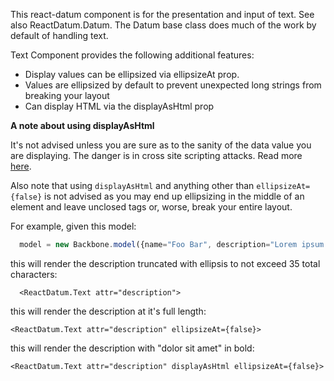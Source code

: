 
This react-datum component is for the presentation and input of text. See also ReactDatum.Datum. The Datum base class does much of the work by default of handling text. 

Text Component provides the following additional features:
- Display values can be ellipsized via ellipsizeAt prop.  
- Values are ellipsized by default to prevent unexpected long strings from breaking your layout
- Can display HTML via the displayAsHtml prop

**A note about using displayAsHtml**

It's not advised unless you are sure as to the sanity of the data value you are displaying.  The danger is in cross site scripting attacks.  Read more [here](https://facebook.github.io/react/tips/dangerously-set-inner-html.html).

Also note that using `displayAsHtml` and anything other than `ellipsizeAt={false}` is not advised as you may end up ellipsizing in the middle of an element and leave unclosed tags or, worse, break your entire layout. 

For example, given this model:
```jsx
  model = new Backbone.model({name="Foo Bar", description="Lorem ipsum <b>dolor sit amet</b>, consectetur adipiscing elit. Duis rhoncus lacinia lectus a volutpat. this could go on forever"});
```
this will render the description truncated with ellipsis to not exceed 35 total characters:
```
  <ReactDatum.Text attr="description">
```
this will render the description at it's full length:
```
<ReactDatum.Text attr="description" ellipsizeAt={false}>
```
this will render the description with "dolor sit amet" in bold:
```
<ReactDatum.Text attr="description" displayAsHtml ellipsizeAt={false}>
```


